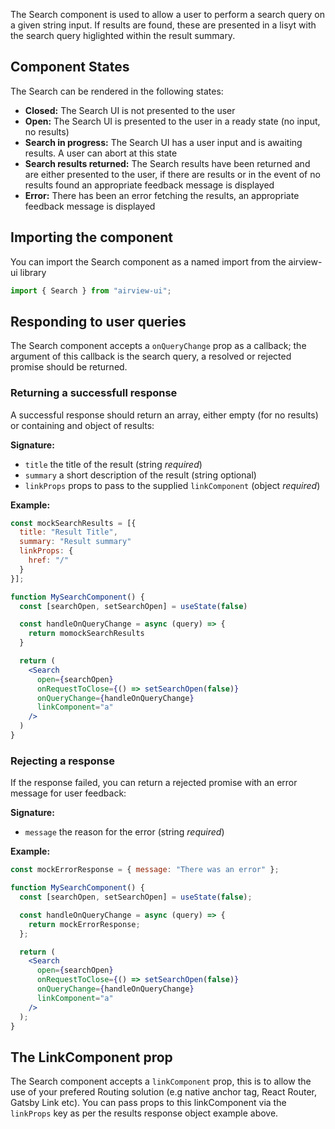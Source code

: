 The Search component is used to allow a user to perform a search query on a given string input. If results are found, these are presented in a lisyt with the search query higlighted within the result summary.

## Component States

The Search can be rendered in the following states:

- **Closed:** The Search UI is not presented to the user
- **Open:** The Search UI is presented to the user in a ready state (no input, no results)
- **Search in progress:** The Search UI has a user input and is awaiting results. A user can abort at this state
- **Search results returned:** The Search results have been returned and are either presented to the user, if there are results or in the event of no results found an appropriate feedback message is displayed
- **Error:** There has been an error fetching the results, an appropriate feedback message is displayed

## Importing the component

You can import the Search component as a named import from the airview-ui library

```javascript
import { Search } from "airview-ui";
```

## Responding to user queries

The Search component accepts a `onQueryChange` prop as a callback; the argument of this callback is the search query, a resolved or rejected promise should be returned.

### Returning a successfull response

A successful response should return an array, either empty (for no results) or containing and object of results:

**Signature:**

- `title` the title of the result (string _required_)
- `summary` a short description of the result (string optional)
- `linkProps` props to pass to the supplied `linkComponent` (object _required_)

**Example:**

```jsx
const mockSearchResults = [{
  title: "Result Title",
  summary: "Result summary"
  linkProps: {
    href: "/"
  }
}];

function MySearchComponent() {
  const [searchOpen, setSearchOpen] = useState(false)

  const handleOnQueryChange = async (query) => {
    return momockSearchResults
  }

  return (
    <Search
      open={searchOpen}
      onRequestToClose={() => setSearchOpen(false)}
      onQueryChange={handleOnQueryChange}
      linkComponent="a"
    />
  )
}
```

### Rejecting a response

If the response failed, you can return a rejected promise with an error message for user feedback:

**Signature:**

- `message` the reason for the error (string _required_)

**Example:**

```jsx
const mockErrorResponse = { message: "There was an error" };

function MySearchComponent() {
  const [searchOpen, setSearchOpen] = useState(false);

  const handleOnQueryChange = async (query) => {
    return mockErrorResponse;
  };

  return (
    <Search
      open={searchOpen}
      onRequestToClose={() => setSearchOpen(false)}
      onQueryChange={handleOnQueryChange}
      linkComponent="a"
    />
  );
}
```

## The LinkComponent prop

The Search component accepts a `linkComponent` prop, this is to allow the use of your prefered Routing solution (e.g native anchor tag, React Router, Gatsby Link etc). You can pass props to this linkComponent via the `linkProps` key as per the results response object example above.
